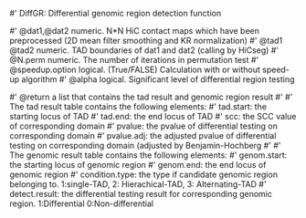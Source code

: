 #' DiffGR: Differential genomic region detection function




#' @dat1,@dat2 numeric. N*N HiC contact maps which have been preprocessed (2D mean filter smoothing and KR normalization)
#' @tad1 @tad2 numeric. TAD boundaries of dat1 and dat2 (calling by HiCseg)
#' @N.perm numeric. The number of iterations in permutation test
#' @speedup.option logical. (True/FALSE) Calculation with or without speed-up algorithm
#' @alpha logical. Significant level of differential region testing 




#' @return a list that contains the tad result and genomic region result
#' 
#' The tad result table contains the following elements:
#' tad.start: the starting locus of TAD
#' tad.end: the end locus of TAD
#' scc: the SCC value of corresponding domain
#' pvalue: the pvalue of differential testing on corresponding domain
#' pvalue.adj: the adjusted pvalue of differential testing on corresponding domain (adjusted by Benjamin-Hochberg
#'
#' The genomic result table contains the following elements:
#' genom.start: the starting locus of genomic region
#' genom.end: the end locus of genomic region
#' condition.type: the type if candidate genomic region belonging to. 1:single-TAD, 2: Hierachical-TAD, 3: Alternating-TAD
#' detect.result: the differential testing result for corresponding genomic region. 1:Differential 0:Non-differential 


